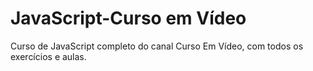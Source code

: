 # JavaScript-Curso em Vídeo
 Curso de JavaScript completo do canal Curso Em Vídeo, com todos os exercícios e aulas.
